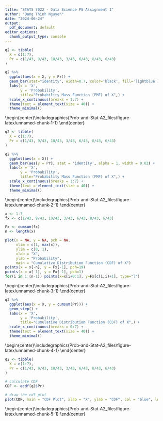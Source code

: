 ```yaml
---
title: "STATS 7022 - Data Science PG Assignment 1"
author: "Dang Thinh Nguyen"
date: "2024-06-24"
output:
  pdf_document: default
editor_options:
  chunk_output_type: console
---
```





```r
q2 <- tibble(
  X = c(1:7),
  Pr = c(1/43, 9/43, 10/43, 3/43, 6/43, 8/43, 6/43)
)

q2 %>%
  ggplot(aes(x = X, y = Pr)) +
  geom_bar(stat="identity", width=0.7, color='black', fill='lightblue') +
  labs(x = 'X',
       y = 'Probability',
       title="Probability Mass Function (PMF) of X",) +
  scale_x_continuous(breaks = 1:7) +
  theme(text = element_text(size = 40)) +
  theme_minimal()
```



\begin{center}\includegraphics{Prob-and-Stat-A2_files/figure-latex/unnamed-chunk-1-1} \end{center}


```r
q2 <- tibble(
  X = c(1:7),
  Pr = c(1/43, 9/43, 10/43, 3/43, 6/43, 8/43, 6/43)
)

q2 %>%
  ggplot(aes(x = X)) +
  geom_bar(aes(y = Pr), stat = 'identity', alpha = 1, width = 0.02) +
  labs(x = 'X',
       y = 'Probability',
       title="Probability Mass Function (PMF) of X",) +
  scale_x_continuous(breaks = 1:7) +
  theme(text = element_text(size = 40)) +
  theme_minimal()
```



\begin{center}\includegraphics{Prob-and-Stat-A2_files/figure-latex/unnamed-chunk-2-1} \end{center}


```r
x <- 1:7
fx <- c(1/43, 9/43, 10/43, 3/43, 6/43, 8/43, 6/43)

Fx <- cumsum(fx)
n <- length(x)

plot(x = NA, y = NA, pch = NA, 
     xlim = c(1, max(x)), 
     ylim = c(0, 1),
     xlab = "X",
     ylab = "Probability",
     main = "Cumulative Distribution Function (CDF) of X")
points(x = x[-n], y = Fx[-1], pch=19)
points(x = x[-1], y = Fx[-1], pch=1)
for(i in 1:(n-1)) points(x=x[i+0:1], y=Fx[c(i,i)+1], type="l")
```



\begin{center}\includegraphics{Prob-and-Stat-A2_files/figure-latex/unnamed-chunk-3-1} \end{center}


```r
q2 %>%
  ggplot(aes(x = X, y = cumsum(Pr))) +
  geom_step() + 
  labs(x = 'X',
       y = 'Probability',
       title="Cumulative Distribution Function (CDF) of X",) +
  scale_x_continuous(breaks = 0:7) +
  theme(text = element_text(size = 40)) +
  theme_minimal()
```



\begin{center}\includegraphics{Prob-and-Stat-A2_files/figure-latex/unnamed-chunk-4-1} \end{center}


```r
q2 <- tibble(
  X = c(1:7),
  Pr = c(1/43, 9/43, 10/43, 3/43, 6/43, 8/43, 6/43)
)

# calculate CDF 
CDF <- ecdf(q2$Pr)

# draw the cdf plot
plot(CDF, main = "CDF Plot", xlab = "X", ylab = "CDF", col = "blue", lwd = 2)
```



\begin{center}\includegraphics{Prob-and-Stat-A2_files/figure-latex/unnamed-chunk-5-1} \end{center}


